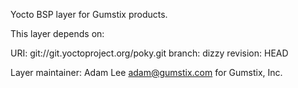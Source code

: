 Yocto BSP layer for Gumstix products. 

This layer depends on:

URI: git://git.yoctoproject.org/poky.git
branch: dizzy
revision: HEAD

Layer maintainer: Adam Lee <adam@gumstix.com> for Gumstix, Inc.
